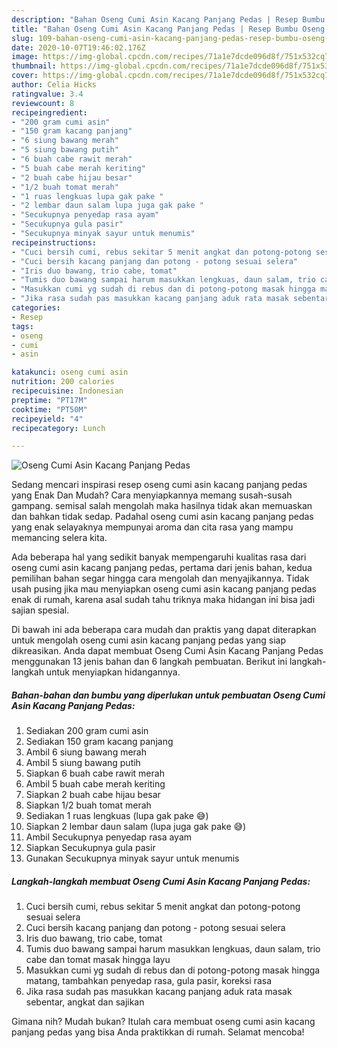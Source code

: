```yaml
---
description: "Bahan Oseng Cumi Asin Kacang Panjang Pedas | Resep Bumbu Oseng Cumi Asin Kacang Panjang Pedas Yang Lezat"
title: "Bahan Oseng Cumi Asin Kacang Panjang Pedas | Resep Bumbu Oseng Cumi Asin Kacang Panjang Pedas Yang Lezat"
slug: 109-bahan-oseng-cumi-asin-kacang-panjang-pedas-resep-bumbu-oseng-cumi-asin-kacang-panjang-pedas-yang-lezat
date: 2020-10-07T19:46:02.176Z
image: https://img-global.cpcdn.com/recipes/71a1e7dcde096d8f/751x532cq70/oseng-cumi-asin-kacang-panjang-pedas-foto-resep-utama.jpg
thumbnail: https://img-global.cpcdn.com/recipes/71a1e7dcde096d8f/751x532cq70/oseng-cumi-asin-kacang-panjang-pedas-foto-resep-utama.jpg
cover: https://img-global.cpcdn.com/recipes/71a1e7dcde096d8f/751x532cq70/oseng-cumi-asin-kacang-panjang-pedas-foto-resep-utama.jpg
author: Celia Hicks
ratingvalue: 3.4
reviewcount: 8
recipeingredient:
- "200 gram cumi asin"
- "150 gram kacang panjang"
- "6 siung bawang merah"
- "5 siung bawang putih"
- "6 buah cabe rawit merah"
- "5 buah cabe merah keriting"
- "2 buah cabe hijau besar"
- "1/2 buah tomat merah"
- "1 ruas lengkuas lupa gak pake "
- "2 lembar daun salam lupa juga gak pake "
- "Secukupnya penyedap rasa ayam"
- "Secukupnya gula pasir"
- "Secukupnya minyak sayur untuk menumis"
recipeinstructions:
- "Cuci bersih cumi, rebus sekitar 5 menit angkat dan potong-potong sesuai selera"
- "Cuci bersih kacang panjang dan potong - potong sesuai selera"
- "Iris duo bawang, trio cabe, tomat"
- "Tumis duo bawang sampai harum masukkan lengkuas, daun salam, trio cabe dan tomat masak hingga layu"
- "Masukkan cumi yg sudah di rebus dan di potong-potong masak hingga matang, tambahkan penyedap rasa, gula pasir, koreksi rasa"
- "Jika rasa sudah pas masukkan kacang panjang aduk rata masak sebentar, angkat dan sajikan"
categories:
- Resep
tags:
- oseng
- cumi
- asin

katakunci: oseng cumi asin 
nutrition: 200 calories
recipecuisine: Indonesian
preptime: "PT17M"
cooktime: "PT50M"
recipeyield: "4"
recipecategory: Lunch

---
```



![Oseng Cumi Asin Kacang Panjang Pedas](https://img-global.cpcdn.com/recipes/71a1e7dcde096d8f/751x532cq70/oseng-cumi-asin-kacang-panjang-pedas-foto-resep-utama.jpg)

Sedang mencari inspirasi resep oseng cumi asin kacang panjang pedas yang Enak Dan Mudah? Cara menyiapkannya memang susah-susah gampang. semisal salah mengolah maka hasilnya tidak akan memuaskan dan bahkan tidak sedap. Padahal oseng cumi asin kacang panjang pedas yang enak selayaknya mempunyai aroma dan cita rasa yang mampu memancing selera kita.



Ada beberapa hal yang sedikit banyak mempengaruhi kualitas rasa dari oseng cumi asin kacang panjang pedas, pertama dari jenis bahan, kedua pemilihan bahan segar hingga cara mengolah dan menyajikannya. Tidak usah pusing jika mau menyiapkan oseng cumi asin kacang panjang pedas enak di rumah, karena asal sudah tahu triknya maka hidangan ini bisa jadi sajian spesial.


Di bawah ini ada beberapa cara mudah dan praktis yang dapat diterapkan untuk mengolah oseng cumi asin kacang panjang pedas yang siap dikreasikan. Anda dapat membuat Oseng Cumi Asin Kacang Panjang Pedas menggunakan 13 jenis bahan dan 6 langkah pembuatan. Berikut ini langkah-langkah untuk menyiapkan hidangannya.

<!--inarticleads1-->

##### Bahan-bahan dan bumbu yang diperlukan untuk pembuatan Oseng Cumi Asin Kacang Panjang Pedas:

1. Sediakan 200 gram cumi asin
1. Sediakan 150 gram kacang panjang
1. Ambil 6 siung bawang merah
1. Ambil 5 siung bawang putih
1. Siapkan 6 buah cabe rawit merah
1. Ambil 5 buah cabe merah keriting
1. Siapkan 2 buah cabe hijau besar
1. Siapkan 1/2 buah tomat merah
1. Sediakan 1 ruas lengkuas (lupa gak pake 😅)
1. Siapkan 2 lembar daun salam (lupa juga gak pake 😅)
1. Ambil Secukupnya penyedap rasa ayam
1. Siapkan Secukupnya gula pasir
1. Gunakan Secukupnya minyak sayur untuk menumis




<!--inarticleads2-->

##### Langkah-langkah membuat Oseng Cumi Asin Kacang Panjang Pedas:

1. Cuci bersih cumi, rebus sekitar 5 menit angkat dan potong-potong sesuai selera
1. Cuci bersih kacang panjang dan potong - potong sesuai selera
1. Iris duo bawang, trio cabe, tomat
1. Tumis duo bawang sampai harum masukkan lengkuas, daun salam, trio cabe dan tomat masak hingga layu
1. Masukkan cumi yg sudah di rebus dan di potong-potong masak hingga matang, tambahkan penyedap rasa, gula pasir, koreksi rasa
1. Jika rasa sudah pas masukkan kacang panjang aduk rata masak sebentar, angkat dan sajikan




Gimana nih? Mudah bukan? Itulah cara membuat oseng cumi asin kacang panjang pedas yang bisa Anda praktikkan di rumah. Selamat mencoba!
